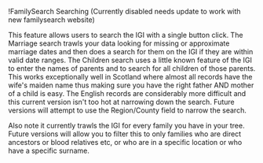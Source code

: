 !FamilySearch Searching (Currently disabled needs update to work with new familysearch website)

This feature allows users to search the IGI with a single button click. 
The Marriage search trawls your data looking for missing or approximate marriage dates and then does a search for them on the IGI if they are within valid date ranges.
The Children search uses a little known feature of the IGI to enter the names of parents and to search for all children of those parents. This works exceptionally well in Scotland where almost all records have the wife's maiden name thus making sure you have the right father AND mother of a child is easy. The English records are considerably more difficult and this current version isn't too hot at narrowing down the search. Future versions will attempt to use the Region/County field to narrow the search.

Also note it currently trawls the IGI for every family you have in your tree. Future versions will allow you to filter this to only families who are direct ancestors or blood relatives etc, or who are in a specific location or who have a specific surname.